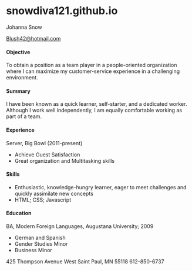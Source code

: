 # snowdiva121.github.io
<!DOCTYPE html>
<html>
	<head>
		<link type="text/css" rel="stylesheet" href="stylesheet.css"/>
		<title></title>
	</head>
	<body>
		<div id="header">
			<p id="name">Johanna Snow</p>
			<a href="mailto:you@yourdomain.com"><p id="email">Blush42@hotmail.com</p></a>
		</div>
		<div class="left"></div>
		<div class="right">
			<h4>Objective</h4>
			<p>To obtain a position as a team player in a people-oriented organization where I can maximize my customer-service experience in a challenging environment.</p>
			<h4>Summary</h4>
			<p> I have been known as a quick learner, self-starter, and a dedicated worker. Although I work well independently, I am equally comfortable working as part of a team.</p>
			<h4>Experience</h4>
			<p>Server, Big Bowl (2011-present)</p>
			<ul>
				<li>Achieve Guest Satisfaction</li>
				<li>Great organization and Multitasking skills</li>
			</ul>
			<h4>Skills</h4>
			<ul>
			<li>Enthusiastic, knowledge-hungry learner, eager to meet challenges and                   quickly assimilate new concepts</li>
			<li>HTML; CSS; Javascript</li>
			</ul>
			<h4>Education</h4>
			<p>BA, Modern Foreign Languages, Augustana University; 2009</p>
			<ul>
				<li>German and Spanish</li>
				<li>Gender Studies Minor</li>
				<li>Business Minor</li>
			</ul>
		</div>
		<div id="footer">
			<p>425 Thompson Avenue West Saint Paul, MN 55118        612-850-6737</p>
		</div>
	</body>
</html>

